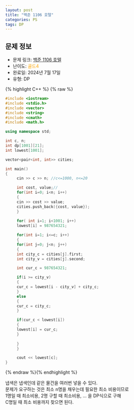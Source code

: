 ```yaml
---
layout: post
title: "백준 1106 호텔"
categories: PS
tags: DP
---
```


## 문제 정보
- 문제 링크: [백준 1106 호텔](https://www.acmicpc.net/problem/1106)
- 난이도: <span style="color:#FFA500">골드4</span>
- 완료일: 2024년 7월 17일
- 유형: DP

{% highlight C++ %} {% raw %}
```C++
#include <iostream>
#include <stdio.h>
#include <vector>
#include <string>
#include <cmath>
#include <math.h>

using namespace std;

int c, n;
int dp[1001][21];
int lowest[1001];

vector<pair<int, int>> cities;

int main()
{    
	 cin >> c >> n; //c<=1000, n<=20

	 int cost, value;//
	 for(int i=0; i<n; i++)
	 {
	 cin >> cost >> value;
	 cities.push_back({cost, value});
	 }
	 
	 for( int i=1; i<1001; i++)
	 lowest[i] = 987654321;

	 for(int i=1; i<=c; i++)
	 {
	 for(int j=0; j<n; j++)
	 {
	 int city_c = cities[j].first;
	 int city_v = cities[j].second;

	 int cur_c = 987654321;

	 if(i >= city_v)
	 {
	 cur_c = lowest[i - city_v] + city_c;
	 }
	 else
	 {
	 cur_c = city_c;
	 }

	 if(cur_c < lowest[i])
	 {
	 lowest[i] = cur_c;
	 }
	 
	 }
	 }

	 cout << lowest[c];
}

```
{% endraw %}{% endhighlight %}

냅색은 냅색인데 같은 물건을 여러번 넣을 수 있다.  
문제가 요구하는 것은 최소 n명을 채우는데 필요한 최소 비용이므로  
1명일 때 최소비용, 2명 구할 때 최소비용, … 을 DP식으로 구해  
C명일 때 최소 비용까지 찾으면 된다.  

